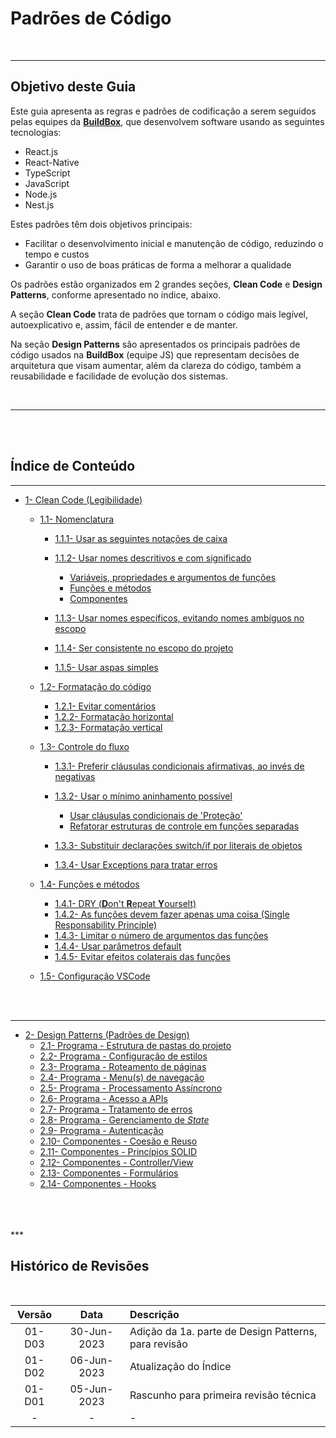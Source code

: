 # Padrões de Código<br>
<br>

***

## Objetivo deste Guia<br>
Este guia apresenta as regras e padrões de codificação a serem seguidos pelas equipes da [**BuildBox**](https://buildbox.com.br/), que desenvolvem software usando as seguintes tecnologias:<br>

* React.js
* React-Native
* TypeScript
* JavaScript
* Node.js
* Nest.js

Estes padrões têm dois objetivos principais:

* Facilitar o desenvolvimento inicial e manutenção de código, reduzindo o tempo e custos
* Garantir o uso de boas práticas de forma a melhorar a qualidade

Os padrões estão organizados em 2 grandes seções, **Clean Code** e **Design Patterns**, conforme apresentado no índice, abaixo.<br>

A seção **Clean Code** trata de padrões que tornam o código mais legível, autoexplicativo e, assim, fácil de entender e de manter.<br>

Na seção **Design Patterns** são apresentados os principais padrões de código usados na **BuildBox** (equipe JS) que representam decisões de arquitetura que visam aumentar, além da clareza do código, também a reusabilidade e facilidade de evolução dos sistemas.

<br>

***

<br>
<br>

## Índice de Conteúdo<br>

***

* [1- Clean Code (Legibilidade)](1-Clean-Code/1-nomenclature.md)
    * [1.1- Nomenclatura](1-Clean-Code/1-nomenclature.md)
        * [1.1.1- Usar as seguintes notações de caixa](1-Clean-Code/1-nomenclature.md)
        * [1.1.2- Usar nomes descritivos e com significado](1-Clean-Code/1-nomenclature.md)
            * [Variáveis, propriedades e argumentos de funções](1-Clean-Code/1-nomenclature.md)
            * [Funções e métodos](1-Clean-Code/1-nomenclature.md)
            * [Componentes](1-Clean-Code/1-nomenclature.md)

        * [1.1.3- Usar nomes específicos, evitando nomes ambíguos no escopo](1-Clean-Code/1-nomenclature.md)
        * [1.1.4- Ser consistente no escopo do projeto](1-Clean-Code/1-nomenclature.md)
        * [1.1.5- Usar aspas simples](1-Clean-Code/1-nomenclature.md)

    * [1.2- Formatação do código](1-Clean-Code/2-code-format.md)
        * [1.2.1- Evitar comentários](1-Clean-Code/2-code-format.md)
        * [1.2.2- Formatação horizontal](1-Clean-Code/2-code-format.md)
        * [1.2.3- Formatação vertical](1-Clean-Code/2-code-format.md)

    * [1.3- Controle do fluxo](1-Clean-Code/3-flow-control.md)
        * [1.3.1- Preferir cláusulas condicionais afirmativas, ao invés de negativas](1-Clean-Code/3-flow-control.md)
        * [1.3.2- Usar o mínimo aninhamento possível](1-Clean-Code/3-flow-control.md)
            * [Usar cláusulas condicionais de 'Proteção'](1-Clean-Code/3-flow-control.md)
            * [Refatorar estruturas de controle em funções separadas](1-Clean-Code/3-flow-control.md)

        * [1.3.3- Substituir declarações switch/if por literais de objetos](1-Clean-Code/3-flow-control.md)
        * [1.3.4- Usar Exceptions para tratar erros ](1-Clean-Code/3-flow-control.md)

    * [1.4- Funções e métodos](1-Clean-Code/4-functions.md)
        * [1.4.1- DRY (**D**on't **R**epeat **Y**ourselt)](1-Clean-Code/4-functions.md)
        * [1.4.2- As funções devem fazer apenas uma coisa (Single Responsability Principle)](1-Clean-Code/4-functions.md)
        * [1.4.3- Limitar o número de argumentos das funções](1-Clean-Code/4-functions.md)
        * [1.4.4- Usar parâmetros default](1-Clean-Code/4-functions.md)
        * [1.4.5- Evitar efeitos colaterais das funções](1-Clean-Code/4-functions.md)

    * [1.5- Configuração VSCode](1-Clean-Code/5-vscode-config.md)
<br>
<br>


***

* [2- Design Patterns (Padrões de Design)](2-Design-Patterns/1-design-patterns.md)
    * [2.1- Programa - Estrutura de pastas do projeto](2-Design-Patterns/2-folder-structure.md)
    * [2.2- Programa - Configuração de estilos]()
    * [2.3- Programa - Roteamento de páginas](2-Design-Patterns/3-page-routing.md)
    * [2.4- Programa - Menu(s) de navegação](2-Design-Patterns/4-navigation-menu.md)
    * [2.5- Programa - Processamento Assíncrono](2-Design-Patterns/5-asynchronous-processing.md)
    * [2.6- Programa - Acesso a APIs](2-Design-Patterns/6-api-access.md)
    * [2.7- Programa - Tratamento de erros](2-Design-Patterns/7-error-treatment.md)
    * [2.8- Programa - Gerenciamento de *State*](2-Design-Patterns/8-state-management.md)
    * [2.9- Programa - Autenticação]()
    * [2.10- Componentes - Coesão e Reuso]()
    * [2.11- Componentes - Princípios SOLID]()
    * [2.12- Componentes - Controller/View]()
    * [2.13- Componentes - Formulários]()
    * [2.14- Componentes - Hooks]()
<br>
<br>
<br>
***

## Histórico de Revisões<br>
<br>

| Versão    | Data         | Descrição                                                |
| :-------: | :----------: | :------------------------------------------------------- |
| 01-D03    | 30-Jun-2023  | Adição da 1a. parte de Design Patterns, para revisão     |
| 01-D02    | 06-Jun-2023  | Atualização do Índice                                    |
| 01-D01    | 05-Jun-2023  | Rascunho para primeira revisão técnica                   |
| -         | -            | -                                                        |

